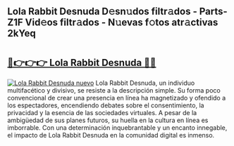 ## Lola Rabbit Desnuda D𝚎sn𝚞dos filtr𝚊dos - Parts-Z1F Vid𝚎os filtr𝚊dos - N𝚞evas f𝚘tos atr𝚊ctivas 2kYeq

# <h2><a href="http://mbcgy44.tromn.icu/?c=Lola+Rabbit+Desnuda">🔗👉👉👉 Lola Rabbit Desnuda 🔗🔗</a></h2>

[![Lola Rabbit Desnuda nuevo](https://i.imgur.com/pEAQMta.gif)](http://mbcgy44.tromn.icu/?c=Lola+Rabbit+Desnuda)
Lola Rabbit Desnuda, un individuo multifacético y divisivo, se resiste a la descripción simple. Su forma poco convencional de crear una presencia en línea ha magnetizado y ofendido a los espectadores, encendiendo debates sobre el consentimiento, la privacidad y la esencia de las sociedades virtuales. A pesar de la ambigüedad de sus planes futuros, su huella en la cultura en línea es imborrable. Con una determinación inquebrantable y un encanto innegable, el impacto de Lola Rabbit Desnuda en la comunidad digital es inmenso.
